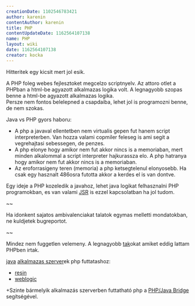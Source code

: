```yaml
---
creationDate: 1102546783421 
author: karenin 
contentAuthor: karenin 
title: PHP 
contentUpdateDate: 1162564107138 
name: PHP 
layout: wiki 
date: 1162564107138 
creator: kocka 
---
```

Hitteritek egy kicsit mert jol esik.

A PHP foleg webes fejlesztoket megcelzo scriptnyelv. Az attoro otlet a PHPban a html-be agyazott alkalmazas logika volt. A legnagyobb szopas benne a html-be agyazott alkalmazas logika.<br/>
Persze nem fontos belelepned a csapdaiba, lehet jol is programozni benne, de nem szokas.

Java vs PHP gyors haboru:

*   A php a javaval ellentetben nem virtualis gepen fut hanem script interpreterben. Van hozza valami copmiler feleseg is ami segit a vegrehajtasi sebessegen, de penzes.
*   A php elonye hogy amikor nem fut akkor nincs is a memoriaban, mert minden alkalommal a script interpreter hajkurassza elo. A php hatranya hogy amikor nem fut akkor nincs is a memoriaban.
*   Az eroforrasigeny teren (memoria) a php ketsegtelenul elonyosebb. Ha csak egy hasznalt 486osra futotta akkor a kerdes el is van dontve.



Egy ideje a PHP kozeledik a javahoz, lehet java logikat felhasznalni PHP programokban, es van valami [JSR](JSR.html) is ezzel kapcsolatban ha jol tudom.



~~

Ha idonkent sajatos ambivalenciakat talatok egymas melletti mondatokban, ne kuldjetek bugreportot.

~~



Mindez nem fuggetlen velemeny. A legnagyobb [tak](tak.html)okat amiket eddig lattam PHPben irtak.



[java](java.html) [alkalmazas szerver](Alkalmazas%20Szerver.html)ek php futtatashoz:
*   [resin](resin.html)
*   [weblogic](weblogic.html)



+Szinte bármelyik alkalmazás szerverben futtatható php a [PHP/Java Bridge](http://php-java-bridge.sourceforge.net/) segítségével.
